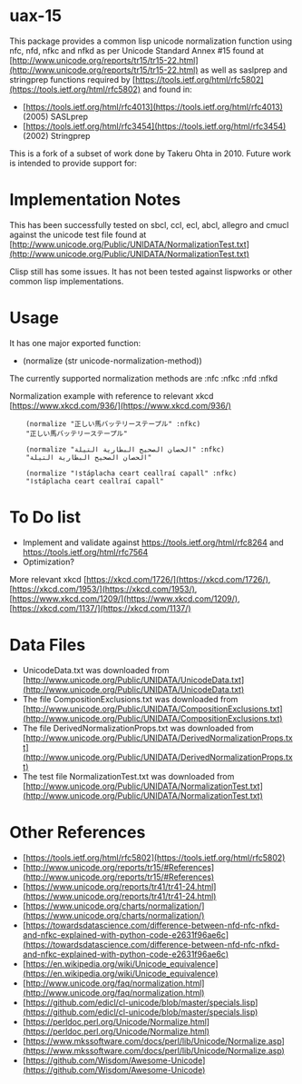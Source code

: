 # uax-15

This package provides a common lisp unicode normalization function using nfc, nfd, nfkc and nfkd as per Unicode Standard Annex #15 found at [http://www.unicode.org/reports/tr15/tr15-22.html](http://www.unicode.org/reports/tr15/tr15-22.html) as well as saslprep and stringprep functions required by  [https://tools.ietf.org/html/rfc5802](https://tools.ietf.org/html/rfc5802) and
found in:

  * [https://tools.ietf.org/html/rfc4013](https://tools.ietf.org/html/rfc4013) (2005) SASLprep
  * [https://tools.ietf.org/html/rfc3454](https://tools.ietf.org/html/rfc3454) (2002) Stringprep

This is a fork of a subset of work done by Takeru Ohta in 2010. Future work is intended to provide support for:

# Implementation Notes
This has been successfully tested on sbcl, ccl, ecl, abcl, allegro and cmucl  against the unicode test file found at [http://www.unicode.org/Public/UNIDATA/NormalizationTest.txt](http://www.unicode.org/Public/UNIDATA/NormalizationTest.txt)

Clisp still has some issues. It has not been tested against lispworks or other common lisp implementations.

# Usage
It has one major exported function:

  * (normalize (str unicode-normalization-method))

The currently supported normalization methods are :nfc :nfkc :nfd :nfkd

Normalization example with reference to relevant xkcd [https://www.xkcd.com/936/](https://www.xkcd.com/936/)

```common-lisp
    (normalize "正しい馬バッテリーステープル" :nfkc)
    "正しい馬バッテリーステープル"

    (normalize "الحصان الصحيح البطارية التيلة" :nfkc)
    "الحصان الصحيح البطارية التيلة"

    (normalize "اstáplacha ceart ceallraí capall" :nfkc)
    "اstáplacha ceart ceallraí capall"
```


# To Do list
  * Implement and validate against https://tools.ietf.org/html/rfc8264 and https://tools.ietf.org/html/rfc7564
  * Optimization?

More relevant xkcd [https://xkcd.com/1726/](https://xkcd.com/1726/), [https://xkcd.com/1953/](https://xkcd.com/1953/), [https://www.xkcd.com/1209/](https://www.xkcd.com/1209/), [https://xkcd.com/1137/](https://xkcd.com/1137/)

# Data Files
  * UnicodeData.txt was downloaded from [http://www.unicode.org/Public/UNIDATA/UnicodeData.txt](http://www.unicode.org/Public/UNIDATA/UnicodeData.txt)
  * The file CompositionExclusions.txt was downloaded from [http://www.unicode.org/Public/UNIDATA/CompositionExclusions.txt](http://www.unicode.org/Public/UNIDATA/CompositionExclusions.txt)
  * The file DerivedNormalizationProps.txt was downloaded from [http://www.unicode.org/Public/UNIDATA/DerivedNormalizationProps.txt](http://www.unicode.org/Public/UNIDATA/DerivedNormalizationProps.txt)
  * The test file NormalizationTest.txt was downloaded from [http://www.unicode.org/Public/UNIDATA/NormalizationTest.txt](http://www.unicode.org/Public/UNIDATA/NormalizationTest.txt)

# Other References
  * [https://tools.ietf.org/html/rfc5802](https://tools.ietf.org/html/rfc5802)
  * [http://www.unicode.org/reports/tr15/#References](http://www.unicode.org/reports/tr15/#References)
  * [https://www.unicode.org/reports/tr41/tr41-24.html](https://www.unicode.org/reports/tr41/tr41-24.html)
  * [https://www.unicode.org/charts/normalization/](https://www.unicode.org/charts/normalization/)
  * [https://towardsdatascience.com/difference-between-nfd-nfc-nfkd-and-nfkc-explained-with-python-code-e2631f96ae6c](https://towardsdatascience.com/difference-between-nfd-nfc-nfkd-and-nfkc-explained-with-python-code-e2631f96ae6c)
  * [https://en.wikipedia.org/wiki/Unicode_equivalence](https://en.wikipedia.org/wiki/Unicode_equivalence)
  * [http://www.unicode.org/faq/normalization.html](http://www.unicode.org/faq/normalization.html)
  * [https://github.com/edicl/cl-unicode/blob/master/specials.lisp](https://github.com/edicl/cl-unicode/blob/master/specials.lisp)
  * [https://perldoc.perl.org/Unicode/Normalize.html](https://perldoc.perl.org/Unicode/Normalize.html)
  * [https://www.mkssoftware.com/docs/perl/lib/Unicode/Normalize.asp](https://www.mkssoftware.com/docs/perl/lib/Unicode/Normalize.asp)
  * [https://github.com/Wisdom/Awesome-Unicode](https://github.com/Wisdom/Awesome-Unicode)
